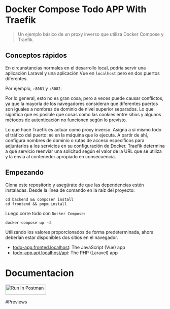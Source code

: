 # Docker Compose Todo APP With Traefik

>Un ejemplo básico de un proxy inverso que utiliza Docker Compose y Traefik.

## Conceptos rápidos
En circunstancias normales en el desarrollo local, podría servir una aplicación Laravel y una aplicación Vue en `localhost` pero en dos puertos diferentes.

Por ejemplo, `:8081` y `:8082`.

Por lo general, esto no es gran cosa, pero a veces puede causar conflictos, ya que la mayoría de los navegadores consideran que diferentes puertos son iguales a nombres de dominio de nivel superior separados. 
Lo que significa que es posible que cosas como las cookies entre sitios y algunos métodos de autenticación no funcionen según lo previsto.

Lo que hace Traefik es actuar como proxy inverso. Asigna a sí mismo todo el tráfico del puerto: `80` en la máquina que lo ejecuta. A partir de ahí, configura nombres de dominio o rutas de acceso específicos para adjuntarlos a los servicios en su configuración de Docker. 
Traefik determina a qué servicio reenviar una solicitud según el valor de la URL que se utiliza y la envía al contenedor apropiado en consecuencia.

## Empezando

Clona este repositorio y asegúrate de que las dependencias estén instaladas. Desde la línea de comando en la raíz del proyecto:
```
cd backend && composer install
cd frontend && pnpm install
```

Luego corre todo con ``Docker Compose: ``

```
docker-compose up -d
```

Utilizando los valores proporcionados de forma predeterminada, ahora deberían estar disponibles dos sitios en el navegador.

- [todo-app.fronted.localhost](http://todo-app.frontend.localhost/): The JavaScript (Vue) app
- [todo-app.api.localhost/api](http://todo-app.api.localhost): The PHP (Laravel) app

# Documentacion

[<img src="https://run.pstmn.io/button.svg" alt="Run In Postman" style="width: 128px; height: 32px;">](https://app.getpostman.com/run-collection/14969501-31fac7be-60ad-4188-a53d-2863a977eab5?action=collection%2Ffork&source=rip_markdown&collection-url=entityId%3D14969501-31fac7be-60ad-4188-a53d-2863a977eab5%26entityType%3Dcollection%26workspaceId%3D08af0b8c-1618-460b-a1d3-f902ca38ca53)



#Previews


